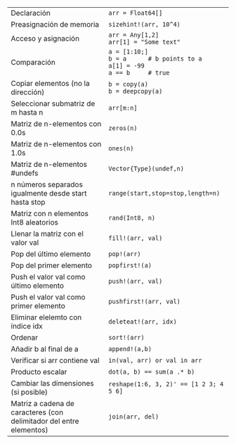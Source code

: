 |                                   |                                             |
| --------------------------------- | ------------------------------------------- |
| Declaración                       | `arr = Float64[]`                           |
| Preasignación de memoria                    | `sizehint!(arr, 10^4)`                      |
| Acceso y asignación               | `arr = Any[1,2]`<br>`arr[1] = "Some text"`  |
| Comparación | `a = [1:10;]`<br>`b = a      # b points to a`<br>`a[1] = -99`<br>`a == b     # true` |
| Copiar elementos (no la dirección)       | `b = copy(a)`<br>`b = deepcopy(a)`          |
| Seleccionar submatriz de m hasta n       | `arr[m:n]`                                  |
| Matriz de n-elementos con 0.0s         | `zeros(n)`                                  |
| Matriz de n-elementos con 1.0s         | `ones(n)`                                   |
| Matriz de n-elementos #undefs      | `Vector{Type}(undef,n)`                     |
| n números separados igualmente desde start hasta stop | `range(start,stop=stop,length=n)` |
| Matriz con n elementos Int8 aleatorios | `rand(Int8, n)`                             |
| Llenar la matriz con el valor val               | `fill!(arr, val)`                           |
| Pop del último elemento                 | `pop!(arr)`                                 |
| Pop del primer elemento                 | `popfirst!(a)`                              |
| Push el valor val como último elemento          | `push!(arr, val)`                           |
| Push el valor val como primer elemento         | `pushfirst!(arr, val)`                      |
| Eliminar elelemto con índice idx       | `deleteat!(arr, idx)`                       |
| Ordenar                              | `sort!(arr)`                                |
| Añadir b al final de a                   | `append!(a,b)`                              |
| Verificar si arr contiene val      | `in(val, arr) or val in arr`                |
| Producto escalar                    | `dot(a, b) == sum(a .* b)`                  |
| Cambiar las dimensiones (si posible)   | `reshape(1:6, 3, 2)' == [1 2 3; 4 5 6]`     |
| Matriz a cadena de caracteres (con delimitador del entre elementos) | `join(arr, del)`              |
